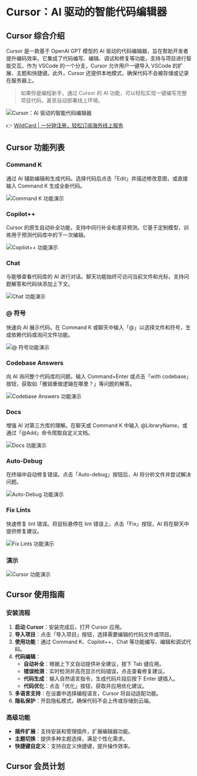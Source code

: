 # Cursor：AI 驱动的智能代码编辑器

## Cursor 综合介绍

Cursor 是一款基于 OpenAI GPT 模型的 AI 驱动的代码编辑器，旨在帮助开发者提升编码效率。它集成了代码编写、编辑、调试和修复等功能，支持与项目进行智能交互。作为 VSCode 的一个分支，Cursor 允许用户一键导入 VSCode 的扩展、主题和快捷键。此外，Cursor 还提供本地模式，确保代码不会被存储或记录在服务器上。

> 如果你是编程新手，通过 Cursor 的 AI 功能，可以轻松实现一键编写完整项目代码，甚至自动部署线上环境。

![Cursor：AI 驱动的智能代码编辑器](https://bbtdd.com/img/34364749.webp)

👉 [WildCard | 一分钟注册，轻松订阅海外线上服务](https://bbtdd.com/WildCard)

## Cursor 功能列表

### Command K
通过 AI 辅助编辑和生成代码。选择代码后点击「Edit」并描述修改意图，或直接输入 Command K 生成全新代码。

![Command K 功能演示](https://bbtdd.com/img/0241052822746679.webp)

### Copilot++
Cursor 的原生自动补全功能，支持中间行补全和差异预测。它基于定制模型，训练用于预测代码库中的下一次编辑。

![Copilot++ 功能演示](https://bbtdd.com/img/88696000790.webp)

### Chat
与能够查看代码库的 AI 进行对话。聊天功能始终可访问当前文件和光标，支持问题解答和代码块添加上下文。

![Chat 功能演示](https://bbtdd.com/img/3578466652848983.webp)

### @ 符号
快速向 AI 展示代码。在 Command K 或聊天中输入「@」以选择文件和符号，生成依赖代码或询问文件功能。

![@ 符号功能演示](https://bbtdd.com/img/4187049091960.webp)

### Codebase Answers
向 AI 询问整个代码库的问题。输入 Command+Enter 或点击「with codebase」按钮，获取如「撤销重做逻辑在哪里？」等问题的解答。

![Codebase Answers 功能演示](https://bbtdd.com/img/855373341762.webp)

### Docs
增强 AI 对第三方库的理解。在聊天或 Command K 中输入 @LibraryName，或通过「@Add」命令爬取自定义文档。

![Docs 功能演示](https://bbtdd.com/img/1922346659574.webp)

### Auto-Debug
在终端中自动修复错误。点击「Auto-debug」按钮后，AI 将分析文件并尝试解决问题。

![Auto-Debug 功能演示](https://bbtdd.com/img/175716951.webp)

### Fix Lints
快速修复 lint 错误。将鼠标悬停在 lint 错误上，点击「Fix」按钮，AI 将在聊天中提供修复建议。

![Fix Lints 功能演示](https://bbtdd.com/img/095999908994128.webp)

### 演示
![Cursor 功能演示](https://bbtdd.com/img/821232926999226.webp)

## Cursor 使用指南

### 安装流程

1. **启动 Cursor**：安装完成后，打开 Cursor 应用。
2. **导入项目**：点击「导入项目」按钮，选择需要编辑的代码文件或项目。
3. **使用功能**：通过 Command K、Copilot++、Chat 等功能编写、编辑和调试代码。
4. **代码编辑**：
   - **自动补全**：根据上下文自动提供补全建议，按下 Tab 键应用。
   - **错误检测**：实时检测并高亮显示代码错误，点击查看修复建议。
   - **代码生成**：输入自然语言指令，生成代码片段后按下 Enter 键插入。
   - **代码优化**：点击「优化」按钮，获取并应用优化建议。
5. **多语言支持**：在设置中选择编程语言，Cursor 将自动适配功能。
6. **隐私保护**：开启隐私模式，确保代码不会上传或存储到云端。

### 高级功能

- **插件扩展**：支持安装和管理插件，扩展编辑器功能。
- **主题切换**：提供多种主题选择，满足个性化需求。
- **快捷键自定义**：支持自定义快捷键，提升操作效率。

## Cursor 会员计划